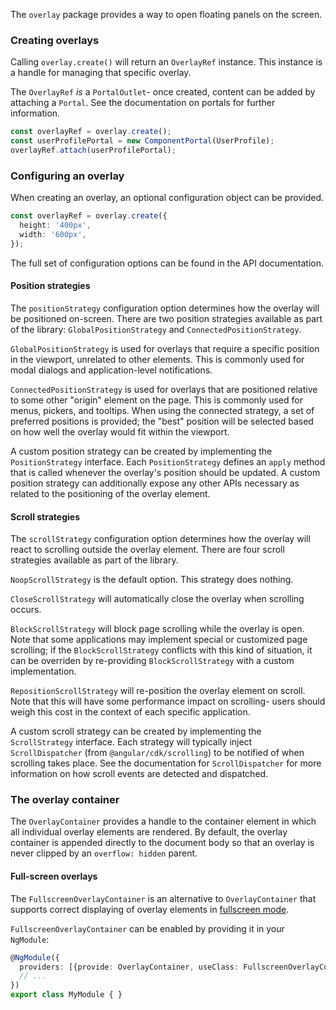The `overlay` package provides a way to open floating panels on the screen.

### Creating overlays
Calling `overlay.create()` will return an `OverlayRef` instance. This instance is a handle for
managing that specific overlay.

The `OverlayRef` _is_ a `PortalOutlet`- once created, content can be added by attaching a `Portal`.
See the documentation on portals for further information.
```ts
const overlayRef = overlay.create();
const userProfilePortal = new ComponentPortal(UserProfile);
overlayRef.attach(userProfilePortal);
```

### Configuring an overlay
When creating an overlay, an optional configuration object can be provided.
```ts
const overlayRef = overlay.create({
  height: '400px',
  width: '600px',
});
```

The full set of configuration options can be found in the API documentation.

#### Position strategies
The `positionStrategy` configuration option determines how the overlay will be positioned on-screen.
There are two position strategies available as part of the library: `GlobalPositionStrategy` and
`ConnectedPositionStrategy`.

`GlobalPositionStrategy` is used for overlays that require a specific position in the viewport,
unrelated to other elements. This is commonly used for modal dialogs and application-level
notifications.

`ConnectedPositionStrategy` is used for overlays that are positioned relative to some other "origin"
element on the page. This is commonly used for menus, pickers, and tooltips. When using the
connected strategy, a set of preferred positions is provided; the "best" position will be selected
based on how well the overlay would fit within the viewport.

A custom position strategy can be created by implementing the `PositionStrategy` interface.
Each `PositionStrategy` defines an `apply` method that is called whenever the overlay's position
should be updated. A custom position strategy can additionally expose any other APIs necessary as
related to the positioning of the overlay element.


#### Scroll strategies
The `scrollStrategy` configuration option determines how the overlay will react to scrolling outside
the overlay element. There are four scroll strategies available as part of the library.

`NoopScrollStrategy` is the default option. This strategy does nothing.

`CloseScrollStrategy` will automatically close the overlay when scrolling occurs.

`BlockScrollStrategy` will block page scrolling while the overlay is open. Note that some
applications may implement special or customized page scrolling; if the `BlockScrollStrategy`
conflicts with this kind of situation, it can be overriden by re-providing `BlockScrollStrategy`
with a custom implementation.

`RepositionScrollStrategy` will re-position the overlay element on scroll. Note that this will have
some performance impact on scrolling- users should weigh this cost in the context of each specific
application.


A custom scroll strategy can be created by implementing the `ScrollStrategy` interface. Each
strategy will typically inject `ScrollDispatcher` (from `@angular/cdk/scrolling`) to be notified
of when scrolling takes place. See the documentation for `ScrollDispatcher` for more information
on how scroll events are detected and dispatched.

### The overlay container
The `OverlayContainer` provides a handle to the container element in which all individual overlay
elements are rendered. By default, the overlay container is appended directly to the document body
so that an overlay is never clipped by an `overflow: hidden` parent.

#### Full-screen overlays
The `FullscreenOverlayContainer` is an alternative to `OverlayContainer` that supports correct
displaying of overlay elements in
[fullscreen mode](https://developer.mozilla.org/en-US/docs/Web/API/Element/requestFullScreen).

`FullscreenOverlayContainer` can be enabled by providing it in your `NgModule`:
```ts
@NgModule({
  providers: [{provide: OverlayContainer, useClass: FullscreenOverlayContainer}],
  // ...
})
export class MyModule { }
```
